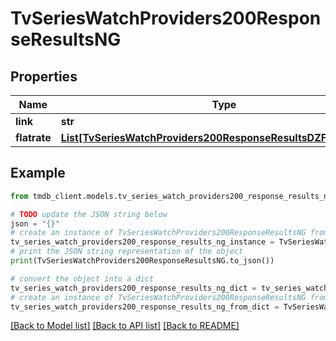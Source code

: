 # TvSeriesWatchProviders200ResponseResultsNG


## Properties

Name | Type | Description | Notes
------------ | ------------- | ------------- | -------------
**link** | **str** |  | [optional] 
**flatrate** | [**List[TvSeriesWatchProviders200ResponseResultsDZFlatrateInner]**](TvSeriesWatchProviders200ResponseResultsDZFlatrateInner.md) |  | [optional] 

## Example

```python
from tmdb_client.models.tv_series_watch_providers200_response_results_ng import TvSeriesWatchProviders200ResponseResultsNG

# TODO update the JSON string below
json = "{}"
# create an instance of TvSeriesWatchProviders200ResponseResultsNG from a JSON string
tv_series_watch_providers200_response_results_ng_instance = TvSeriesWatchProviders200ResponseResultsNG.from_json(json)
# print the JSON string representation of the object
print(TvSeriesWatchProviders200ResponseResultsNG.to_json())

# convert the object into a dict
tv_series_watch_providers200_response_results_ng_dict = tv_series_watch_providers200_response_results_ng_instance.to_dict()
# create an instance of TvSeriesWatchProviders200ResponseResultsNG from a dict
tv_series_watch_providers200_response_results_ng_from_dict = TvSeriesWatchProviders200ResponseResultsNG.from_dict(tv_series_watch_providers200_response_results_ng_dict)
```
[[Back to Model list]](../README.md#documentation-for-models) [[Back to API list]](../README.md#documentation-for-api-endpoints) [[Back to README]](../README.md)


